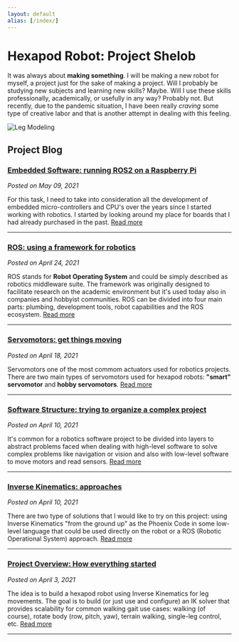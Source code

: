 ```yaml
---
layout: default
alias: [/index/]
---
```


# Hexapod Robot: Project Shelob

It was always about **making something**. I will be making a new robot for myself, a project just for the sake of making a project. Will I probably be studying new subjects and learning new skills? Maybe. Will I use these skills professionally, academically, or usefully in any way? Probably not. But recently, due to the pandemic situation, I have been really _craving_ some type of creative labor and that is another attempt in dealing with this feeling.

![Leg Modeling](/assets/img/robot_model.png)

## Project Blog

### [**Embedded Software: running ROS2 on a Raspberry Pi**](./posts/20210509-embedded/)

_Posted on May 09, 2021_

For this task, I need to take into consideration all the development of embedded micro-controllers and CPU's over the years since I started working with robotics. I started by looking around my place for boards that I had already purchased in the past. [Read more](./posts/20210509-embedded/)

---

### [**ROS: using a framework for robotics**](./posts/20210424-ros/)

_Posted on April 24, 2021_

ROS stands for **Robot Operating System** and could be simply described as robotics middleware suite. The framework was originally designed to facilitate research on the academic environment but it's used today also in companies and hobbyist communities. ROS can be divided into four main parts: plumbing, development tools, robot capabilities and the ROS ecosystem. [Read more](./posts/20210424-ros/)

---

### [**Servomotors: get things moving**](./posts/20210418-servomotors/)

_Posted on April 18, 2021_

Servomotors one of the most commom actuators used for robotics projects. There are two main types of servomotors used for hexapod robots: **"smart" servomotor** and **hobby servomotors**. [Read more](./posts/20210418-servomotors/)

---

### [**Software Structure: trying to organize a complex project**](./posts/20210410-software_structure/)

_Posted on April 10, 2021_

It's common for a robotics software project to be divided into layers to abstract problems faced when dealing with high-level software to solve complex problems like navigation or vision and also with low-level software to move motors and read sensors. [Read more](./posts/20210410-software_structure/)

---

### [**Inverse Kinematics: approaches**](./posts/20210410-kinematics/)

_Posted on April 10, 2021_

There are two type of solutions that I would like to try on this project: using Inverse Kinematics "from the ground up" as the Phoenix Code in some low-level language that could be used directly on the robot or a ROS (Robotic Operational System) approach. [Read more](./posts/20210410-kinematics/)

---

### [**Project Overview: How everything started**](./posts/20210403-overview/)

_Posted on April 3, 2021_

The idea is to build a hexapod robot using Inverse Kinematics for leg movements. The goal is to build (or just use and configure) an IK solver that provides scalability for common walking gait use cases: walking (of course), rotate body (row, pitch, yaw), terrain walking, single-leg control, etc. [Read more](./posts/20210403-overview/)

---
